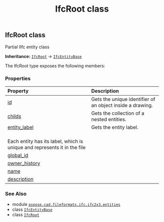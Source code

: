 ﻿---
title: IfcRoot class
second_title: Aspose.CAD for Python via .NET API References
description: 
type: docs
weight: 4980
url: /python-net/aspose.cad.fileformats.ifc.ifc2x3.entities/ifcroot/
is_root: false
---

## IfcRoot class

Partial IIfc entity class



**Inheritance:** [`IfcRoot`](/cad/python-net/aspose.cad.fileformats.ifc.ifc2x3.entities/ifcroot) → 
[`IfcEntityBase`](/cad/python-net/aspose.cad.fileformats.ifc/ifcentitybase)



The IfcRoot type exposes the following members:

### Properties
| Property | Description |
| :- | :- |
| [id](/cad/python-net/aspose.cad.fileformats.ifc.ifc2x3.entities/ifcroot/id) | Gets the unique identifier of an object inside a drawing. |
| [childs](/cad/python-net/aspose.cad.fileformats.ifc.ifc2x3.entities/ifcroot/childs) | Gets the collection of a nested entities. |
| [entity_label](/cad/python-net/aspose.cad.fileformats.ifc.ifc2x3.entities/ifcroot/entity_label) | Gets the entity label.<br/>Each entity has its label, which is unique and represents it in the file |
| [global_id](/cad/python-net/aspose.cad.fileformats.ifc.ifc2x3.entities/ifcroot/global_id) |  |
| [owner_history](/cad/python-net/aspose.cad.fileformats.ifc.ifc2x3.entities/ifcroot/owner_history) |  |
| [name](/cad/python-net/aspose.cad.fileformats.ifc.ifc2x3.entities/ifcroot/name) |  |
| [description](/cad/python-net/aspose.cad.fileformats.ifc.ifc2x3.entities/ifcroot/description) |  |



### See Also
* module [`aspose.cad.fileformats.ifc.ifc2x3.entities`](..)
* class [`IfcEntityBase`](/cad/python-net/aspose.cad.fileformats.ifc/ifcentitybase)
* class [`IfcRoot`](/cad/python-net/aspose.cad.fileformats.ifc.ifc2x3.entities/ifcroot)
